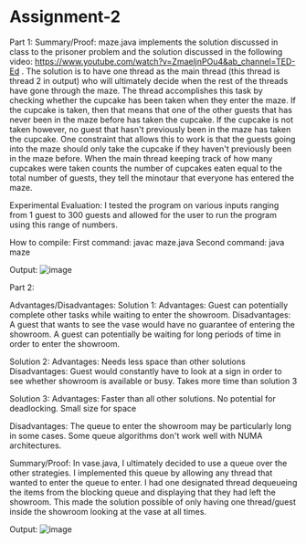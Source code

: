 # Assignment-2

Part 1:
Summary/Proof:
maze.java implements the solution discussed in class to the prisoner problem and the solution discussed in the following video: https://www.youtube.com/watch?v=ZmaeljnPOu4&ab_channel=TED-Ed . The solution is to have one thread as the main thread (this thread is thread 2 in output) who will ultimately decide when the rest of the threads have gone through the maze. The thread accomplishes this task by checking whether the cupcake has been taken when they enter the maze. If the cupcake is taken, then that means that one of the other guests that has never been in the maze before has taken the cupcake. If the cupcake is not taken however, no guest that hasn't previously been in the maze has taken the cupcake. One constraint that allows this to work is that the guests going into the maze should only take the cupcake if they haven't previously been in the maze before. When the main thread keeping track of how many cupcakes were taken counts the number of cupcakes eaten equal to the total number of guests, they tell the minotaur that everyone has entered the maze.

Experimental Evaluation:
I tested the program on various inputs ranging from 1 guest to 300 guests and allowed for the user to run the program using this range of numbers.

How to compile:
First command: javac maze.java
Second command: java maze

Output:
![image](https://user-images.githubusercontent.com/75344828/156865644-61ace078-358a-491b-9841-841b0835bcd4.png)

Part 2:

Advantages/Disadvantages:
Solution 1:
Advantages:
Guest can potentially complete other tasks while waiting to enter the showroom.
Disadvantages: 
A guest that wants to see the vase would have no guarantee of entering the showroom.
A guest can potentially be waiting for long periods of time in order to enter the showroom.

Solution 2:
Advantages: 
Needs less space than other solutions
Disadvantages:
Guest would constantly have to look at a sign in order to see whether showroom is available or busy. 
Takes more time than solution 3

Solution 3:
Advantages:
Faster than all other solutions.
No potential for deadlocking.
Small size for space

Disadvantages:
The queue to enter the showroom may be particularly long in some cases.
Some queue algorithms don't work well with NUMA architectures.

Summary/Proof:
In vase.java, I ultimately decided to use a queue over the other strategies. I implemented this queue by allowing any thread that wanted to enter the queue to enter. I had one designated thread dequeueing the items from the blocking queue and displaying that they had left the showroom. This made the solution possible of only having one thread/guest inside the showroom looking at the vase at all times.

Output:
![image](https://user-images.githubusercontent.com/75344828/156865755-a701b547-71cd-43bd-8ad7-f501eff9b5e8.png)

